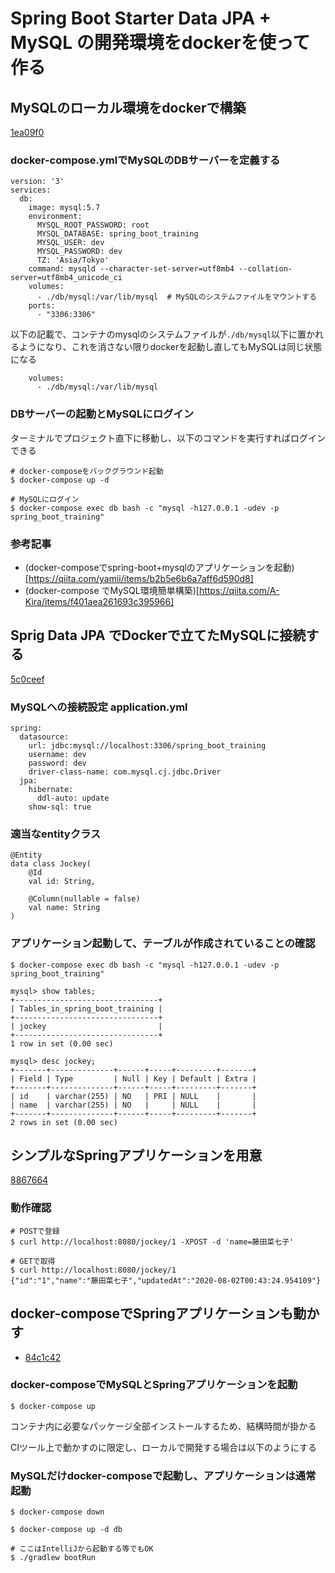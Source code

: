 # Spring Boot Starter Data JPA + MySQL の開発環境をdockerを使って作る

## MySQLのローカル環境をdockerで構築

[1ea09f0](https://github.com/eno314/SpringBootTraining/commit/1ea09f0a3205cfaaaa008429b1ad80470d9eee02)

### docker-compose.ymlでMySQLのDBサーバーを定義する

```:yml
version: '3'
services:
  db:
    image: mysql:5.7
    environment:
      MYSQL_ROOT_PASSWORD: root
      MYSQL_DATABASE: spring_boot_training
      MYSQL_USER: dev
      MYSQL_PASSWORD: dev
      TZ: 'Asia/Tokyo'
    command: mysqld --character-set-server=utf8mb4 --collation-server=utf8mb4_unicode_ci
    volumes:
      - ./db/mysql:/var/lib/mysql  # MySQLのシステムファイルをマウントする
    ports:
      - "3306:3306"
```

以下の記載で、コンテナのmysqlのシステムファイルが`./db/mysql`以下に置かれるようになり、これを消さない限りdockerを起動し直してもMySQLは同じ状態になる

```
    volumes:
      - ./db/mysql:/var/lib/mysql
```

### DBサーバーの起動とMySQLにログイン


ターミナルでプロジェクト直下に移動し、以下のコマンドを実行すればログインできる

```
# docker-composeをバックグラウンド起動
$ docker-compose up -d

# MySQLにログイン
$ docker-compose exec db bash -c "mysql -h127.0.0.1 -udev -p spring_boot_training"
```

### 参考記事
* (docker-composeでspring-boot+mysqlのアプリケーションを起動)[https://qiita.com/yamii/items/b2b5e6b6a7aff6d590d8]
* (docker-compose でMySQL環境簡単構築)[https://qiita.com/A-Kira/items/f401aea261693c395966]

## Sprig Data JPA でDockerで立てたMySQLに接続する

[5c0ceef](https://github.com/eno314/SpringBootTraining/commit/5c0ceef05b4c9412633a270223a50f62ee4008dc)

### MySQLへの接続設定 application.yml

```
spring:
  datasource:
    url: jdbc:mysql://localhost:3306/spring_boot_training
    username: dev
    password: dev
    driver-class-name: com.mysql.cj.jdbc.Driver
  jpa:
    hibernate:
      ddl-auto: update
    show-sql: true
```

### 適当なentityクラス

```
@Entity
data class Jockey(
    @Id
    val id: String,

    @Column(nullable = false)
    val name: String
)
```

### アプリケーション起動して、テーブルが作成されていることの確認

```
$ docker-compose exec db bash -c "mysql -h127.0.0.1 -udev -p spring_boot_training"

mysql> show tables;
+--------------------------------+
| Tables_in_spring_boot_training |
+--------------------------------+
| jockey                         |
+--------------------------------+
1 row in set (0.00 sec)

mysql> desc jockey;
+-------+--------------+------+-----+---------+-------+
| Field | Type         | Null | Key | Default | Extra |
+-------+--------------+------+-----+---------+-------+
| id    | varchar(255) | NO   | PRI | NULL    |       |
| name  | varchar(255) | NO   |     | NULL    |       |
+-------+--------------+------+-----+---------+-------+
2 rows in set (0.00 sec)
```

## シンプルなSpringアプリケーションを用意

[8867664](https://github.com/eno314/SpringBootTraining/commit/8867664f5343ab4c559b5f2a3ec244b12c3b8c19)

### 動作確認

```
# POSTで登録
$ curl http://localhost:8080/jockey/1 -XPOST -d 'name=藤田菜七子'

# GETで取得
$ curl http://localhost:8080/jockey/1
{"id":"1","name":"藤田菜七子","updatedAt":"2020-08-02T00:43:24.954109"}
```

## docker-composeでSpringアプリケーションも動かす

- [84c1c42](https://github.com/eno314/SpringBootTraining/commit/84c1c422e59678e72f52a55b6f83012a4d660c2e)

### docker-composeでMySQLとSpringアプリケーションを起動

```
$ docker-compose up
```

コンテナ内に必要なパッケージ全部インストールするため、結構時間が掛かる

CIツール上で動かすのに限定し、ローカルで開発する場合は以下のようにする

### MySQLだけdocker-composeで起動し、アプリケーションは通常起動

```
$ docker-compose down

$ docker-compose up -d db

# ここはIntelliJから起動する等でもOK
$ ./gradlew bootRun
```

